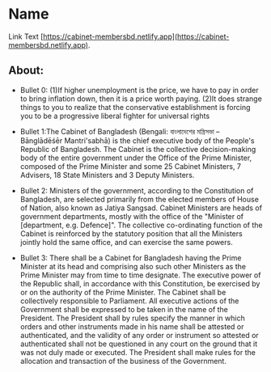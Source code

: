 # Name
Link Text [https://cabinet-membersbd.netlify.app](https://cabinet-membersbd.netlify.app).

## About: 
* Bullet 0: (1)If higher unemployment is the price, we have to pay in order to bring inflation down, then it is a price worth paying.  (2)It does strange things to you to realize that the conservative establishment is forcing you to be a progressive liberal fighter for universal rights

* Bullet 1:The Cabinet of Bangladesh (Bengali: বাংলাদেশের মন্ত্রিসভা – Bānglādēśēr Mantri'sabhā) is the chief executive body of the People's Republic of Bangladesh. The Cabinet is the collective decision-making body of the entire government under the Office of the Prime Minister, composed of the Prime Minister and some 25 Cabinet Ministers, 7 Advisers, 18 State Ministers and 3 Deputy Ministers.

* Bullet 2: Ministers of the government, according to the Constitution of Bangladesh, are selected primarily from the elected members of House of Nation, also known as Jatiya Sangsad. Cabinet Ministers are heads of government departments, mostly with the office of the "Minister of [department, e.g. Defence]". The collective co-ordinating function of the Cabinet is reinforced by the statutory position that all the Ministers jointly hold the same office, and can exercise the same powers.

* Bullet 3: There shall be a Cabinet for Bangladesh having the Prime Minister at its head and comprising also such other Ministers as the Prime Minister may from time to time designate. The executive power of the Republic shall, in accordance with this Constitution, be exercised by or on the authority of the Prime Minister. The Cabinet shall be collectively responsible to Parliament. All executive actions of the Government shall be expressed to be taken in the name of the President. The President shall by rules specify the manner in which orders and other instruments made in his name shall be attested or authenticated, and the validity of any order or instrument so attested or authenticated shall not be questioned in any court on the ground that it was not duly made or executed. The President shall make rules for the allocation and transaction of the business of the Government.

